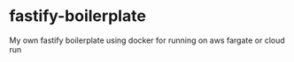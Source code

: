 # fastify-boilerplate
My own fastify boilerplate using docker for running on aws fargate or cloud run

